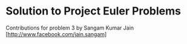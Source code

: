 Solution to Project Euler Problems
===================================

Contributions for problem 3 by Sangam Kumar Jain [http://www.facebook.com/jain.sangam]